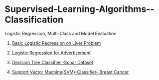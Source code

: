 # Supervised-Learning-Algorithms--Classification

Logistic Regression, Multi-Class and Model Evaluation

1. [Basic Logistic Regression on Liver Problem](https://github.com/jcdumlao14/Supervised-Learning-Algorithms--Classification/blob/main/1_BasicLogisticRegression_.ipynb)

2. [Logistic Regression for Advertisement](https://github.com/jcdumlao14/Supervised-Learning-Algorithms--Classification/blob/main/2_LogisticRegAdvertisement.ipynb)
 
3. [Decision Tree Classifier -Sonar Dataset](https://github.com/jcdumlao14/Supervised-Learning-Algorithms--Classification/blob/main/3_Supervised_Algorithms_Classification_DecisionTreeClassifier_Exercise.ipynb)

4. [Support Vector Machine(SVM)-Classifier- Breast Cancer](https://github.com/jcdumlao14/Supervised-Learning-Algorithms--Classification/blob/main/4_SupportVectorMachine_BreastCancer.ipynb)
